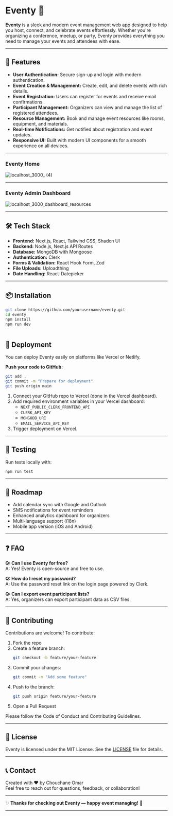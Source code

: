# Eventy 🎉

**Eventy** is a sleek and modern event management web app designed to help you host, connect, and celebrate events effortlessly. Whether you're organizing a conference, meetup, or party, Eventy provides everything you need to manage your events and attendees with ease.

---

## 🚀 Features

- **User Authentication:** Secure sign-up and login with modern authentication.
- **Event Creation & Management:** Create, edit, and delete events with rich details.
- **Event Registration:** Users can register for events and receive email confirmations.
- **Participant Management:** Organizers can view and manage the list of registered attendees.
- **Resource Management:** Book and manage event resources like rooms, equipment, and materials.
- **Real-time Notifications:** Get notified about registration and event updates.
- **Responsive UI:** Built with modern UI components for a smooth experience on all devices.

---


### Eventy Home

![localhost_3000_ (4)](https://github.com/user-attachments/assets/a91f6852-6d85-4979-88fa-135e8c1ab4d3)

---

### Eventy Admin Dashboard
![localhost_3000_dashboard_resources](https://github.com/user-attachments/assets/4c844d55-4034-47d7-b519-d55b2bf1dd57)

---

## 🛠️ Tech Stack

- **Frontend:** Next.js, React, Tailwind CSS, Shadcn UI
- **Backend:** Node.js, Next.js API Routes
- **Database:** MongoDB with Mongoose
- **Authentication:** Clerk
- **Forms & Validation:** React Hook Form, Zod
- **File Uploads:** Uploadthing
- **Date Handling:** React-Datepicker

---

## 📦 Installation

```bash
git clone https://github.com/yourusername/eventy.git
cd eventy
npm install
npm run dev



```

## 🚀 Deployment

You can deploy Eventy easily on platforms like Vercel or Netlify.

**Push your code to GitHub:**
```bash
git add .
git commit -m "Prepare for deployment"
git push origin main
```

1. Connect your GitHub repo to Vercel (done in the Vercel dashboard).
2. Add required environment variables in your Vercel dashboard:
   - `NEXT_PUBLIC_CLERK_FRONTEND_API`
   - `CLERK_API_KEY`
   - `MONGODB_URI`
   - `EMAIL_SERVICE_API_KEY`
3. Trigger deployment on Vercel.

---

## 🧪 Testing

Run tests locally with:

```bash
npm run test
```

---

## 📅 Roadmap

- Add calendar sync with Google and Outlook
- SMS notifications for event reminders
- Enhanced analytics dashboard for organizers
- Multi-language support (i18n)
- Mobile app version (iOS and Android)

---

## ❓ FAQ

**Q: Can I use Eventy for free?**  
A: Yes! Eventy is open-source and free to use.

**Q: How do I reset my password?**  
A: Use the password reset link on the login page powered by Clerk.

**Q: Can I export event participant lists?**  
A: Yes, organizers can export participant data as CSV files.

---

## 🙌 Contributing

Contributions are welcome! To contribute:

1. Fork the repo
2. Create a feature branch:
    ```bash
    git checkout -b feature/your-feature
    ```
3. Commit your changes:
    ```bash
    git commit -m "Add some feature"
    ```
4. Push to the branch:
    ```bash
    git push origin feature/your-feature
    ```
5. Open a Pull Request

Please follow the Code of Conduct and Contributing Guidelines.

---

## 📄 License

Eventy is licensed under the MIT License. See the [LICENSE](LICENSE) file for details.

---

## 📞 Contact

Created with ❤️ by Chouchane Omar  
Feel free to reach out for questions, feedback, or collaboration!

---

✨ **Thanks for checking out Eventy — happy event managing!** 🎉

---
